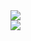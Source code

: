 <a href="https://github.com/R0dn3yS">
  <img align="center" src="https://github-readme-stats.vercel.app/api?username=r0dn3ys&show_icons=true&theme=midnight-purple" />
</a>
<br/>
<a href="https://github.com/R0dn3yS">
  <img align="center" src="https://github-readme-stats.vercel.app/api/top-langs/?username=anuraghazra&theme=midnight-purple" />
</a>

